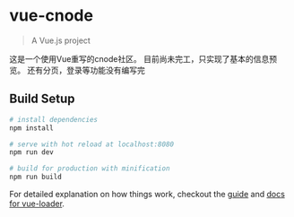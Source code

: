 # vue-cnode

> A Vue.js project

这是一个使用Vue重写的cnode社区。
目前尚未完工，只实现了基本的信息预览。
还有分页，登录等功能没有编写完
## Build Setup

``` bash
# install dependencies
npm install

# serve with hot reload at localhost:8080
npm run dev

# build for production with minification
npm run build
```

For detailed explanation on how things work, checkout the [guide](http://vuejs-templates.github.io/webpack/) and [docs for vue-loader](http://vuejs.github.io/vue-loader).
